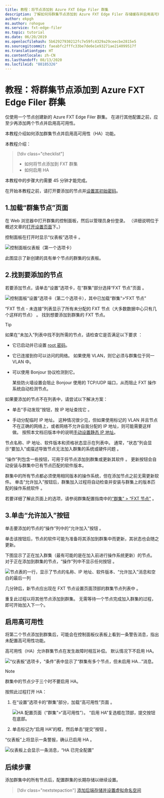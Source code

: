 ```yaml
---
title: 教程：将节点添加到 Azure FXT Edge Filer 群集
description: 了解如何将群集节点添加到 Azure FXT Edge Filer 存储缓存并启用高可用性 (HA) 功能。
author: ekpgh
ms.author: rohogue
ms.service: fxt-edge-filer
ms.topic: tutorial
ms.date: 06/20/2019
ms.openlocfilehash: 5b62927930212fc7e59fc4329a29ceecbe2815e5
ms.sourcegitcommit: faeabfc2fffc33be7de6e1e93271ae214099517f
ms.translationtype: HT
ms.contentlocale: zh-CN
ms.lasthandoff: 08/13/2020
ms.locfileid: "88185326"
---
```

# <a name="tutorial-add-cluster-nodes-to-an-azure-fxt-edge-filer-cluster"></a>教程：将群集节点添加到 Azure FXT Edge Filer 群集

仅使用一个节点创建新的 Azure FXT Edge Filer 群集。 在进行其他配置之前，应至少再添加两个节点并启用高可用性。 

本教程介绍如何添加群集节点并启用高可用性（HA）功能。 

本教程介绍： 

> [!div class="checklist"]
> * 如何将节点添加到 FXT 群集
> * 如何启用 HA

本教程中的步骤大约需要 45 分钟才能完成。

在开始本教程之前，请打开要添加的节点并[设置其初始密码](fxt-node-password.md)。 

## <a name="1-load-the-cluster-nodes-page"></a>1.加载“群集节点”页面

在 Web 浏览器中打开群集的控制面板，然后以管理员身份登录。 （详细说明位于概述文章的[打开设置页面](fxt-cluster-create.md#open-the-settings-pages)下。）

控制面板在打开时显示“仪表板”选项卡  。 

![控制面板仪表板（第一个选项卡）](media/fxt-cluster-config/dashboard-1-node.png)

此图显示了新创建的具有单个节点的群集的仪表板。

## <a name="2-locate-the-node-to-add"></a>2.找到要添加的节点

若要添加节点，请单击“设置”选项卡，在“群集”部分选择“FXT 节点”页面    。

![控制面板“设置”选项卡（第二个选项卡），其中已加载“群集”>“FXT 节点”](media/fxt-cluster-config/settings-fxt-nodes.png)

“FXT 节点 - 未连接”列表显示了所有未分配的 FXT 节点（大多数数据中心只有几个这样的节点）  。 找到想要添加到群集的 FXT 节点。

> [!Tip] 
> 如果在“未加入”列表中找不到所需的节点，请检查它是否满足以下要求  ：
> 
> * 它已启动并已设置 [root 密码](fxt-node-password.md)。
> * 它已连接到你可以访问的网络。 如果使用 VLAN，则它必须与群集位于同一 VLAN 中。
> * 可以使用 Bonjour 协议检测到它。 
>
>   某些防火墙设置会阻止 Bonjour 使用的 TCP/UDP 端口，从而阻止 FXT 操作系统自动检测节点。
> 
> 如果要添加的节点不在列表中，请尝试以下解决方案： 
> 
> * 单击“手动发现”按钮，按 IP 地址查找它  。
> 
> * 手动分配临时 IP 地址。 这种情况很少见，但如果使用标记的 VLAN 并且节点不在正确的网络上，或者网络不允许自我分配的 IP 地址，则可能需要这样做。 按照本文档旧版本中的说明[手动设置静态 IP 地址](https://azure.github.io/Avere/legacy/create_cluster/4_8/html/static_ip.html)。

节点名称、IP 地址、软件版本和资格状态显示在列表中。 通常，“状态”列会显示“要加入”或描述导致节点无法加入群集的系统或硬件问题  。

“操作”列包含一些按钮，可用于将节点添加到群集或更新其软件  。 更新按钮会自动安装与群集中已有节点匹配的软件版本。

群集中的所有节点都必须使用相同版本的操作系统，但在添加节点之前无需更新软件。 单击“允许加入”按钮后，群集加入过程将自动检查并安装与群集上的版本匹配的操作系统软件  。

若要详细了解此页面上的选项，请参阅群集配置指南中的[“群集” > “FXT 节点”](https://azure.github.io/Avere/legacy/ops_guide/4_7/html/gui_fxt_nodes.html)   。

## <a name="3-click-the-allow-to-join-button"></a>3.单击“允许加入”按钮 

单击要添加的节点的“操作”列中的“允许加入”按钮   。

单击该按钮后，节点的软件可能为准备将其添加到群集中而更新，其状态也会随之更新。 

下图显示了正在加入群集（最有可能的是在加入前进行操作系统更新）的节点。 对于正在添加到群集的节点，“操作”列中不显示任何按钮  。

![节点表的一行，显示了节点的名称、IP 地址、软件版本、“允许加入”消息和空白的最后一列](media/fxt-cluster-config/node-join-in-process.png)

几分钟后，新节点应出现在 FXT 节点设置页面顶部的群集节点列表中  。 

重复此过程以将其他节点添加到群集。 无需等待一个节点完成加入群集的过程，即可开始加入下一个。

## <a name="enable-high-availability"></a>启用高可用性

将第二个节点添加到群集后，可能会在控制面板仪表板上看到一条警告消息，指出未配置高可用性功能。 

高可用性（HA）允许群集节点在发生故障时相互补偿。 默认情况下不启用 HA。

![“仪表板”选项卡，“条件”表中显示了“群集有多个节点，但未启用 HA…”消息。](media/fxt-cluster-config/no-ha-2-nodes.png)

> [!Note] 
> 群集中的节点少于三个时不要启用 HA。

按照此过程打开 HA： 

1. 在“设置”选项卡的“群集”部分，加载“高可用性”页面    。

   ![HA 配置页面（“群集”>“高可用性”）。 “启用 HA”复选框在顶部，提交按钮在底部。](media/fxt-cluster-config/enable-ha.png)

2. 单击标记为“启用 HA”的框，然后单击“提交”按钮   。 

“仪表板”上将显示一条警报，确认已启用 HA  。

![仪表板上会显示一条消息，“HA 已完全配置”](media/fxt-cluster-config/ha-configured-alert.png)


## <a name="next-steps"></a>后续步骤

添加群集中的所有节点后，配置群集的长期存储以继续设置。

> [!div class="nextstepaction"]
> [添加后端存储并设置虚拟命名空间](fxt-add-storage.md)
